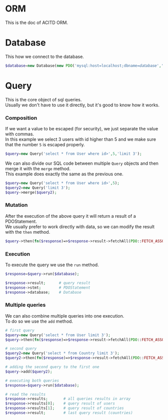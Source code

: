 # ORM
This is the doc of ACITD ORM.

# Database
This how we connect to the database.
```php
$database=new Database(new PDO('mysql:host=localhost;dbname=𝘥𝘢𝘵𝘢𝘣𝘢𝘴𝘦','𝘶𝘴𝘦𝘳','𝘱𝘢𝘴𝘴𝘸𝘰𝘳𝘥'));
```
# Query
This is the core object of sql queries.  
Usually we don't have to use it directly, but it's good to know how it works.

### Composition
If we want a value to be escaped (for security), we just separate the value with commas.  
In this example we select 3 users with id higher than 5 and we make sure that the number `5` is escaped properly.
```php
$query=new Query('select * from User where id>',5,'limit 3');
```
We can also divide our SQL code between multiple `Query` objects and then merge it with the `merge` method.  
This example does exactly the same as the previous one. 
```php
$query=new Query('select * from User where id>',5);
$query2=new Query('limit 3');
$query->merge($query2);
```

### Mutation
After the execution of the above query it will return a result of a PDOStatement.  
We usually prefer to work directly with data, so we can modify the result with the `then` method.
```php
$query->then(fn($response)=>$response->result->fetchAll(PDO::FETCH_ASSOC));
```

### Execution
To execute the query we use the `run` method.
```php
$response=$query->run($database);

$response->result;      # query result
$response->stmt;        # PDOStatement
$response->database;    # Database
```

### Multiple queries
We can also combine multiple queries into one execution.  
To do so we use the `add` method.
```php
# first query
$query=new Query('select * from User limit 3');
$query->then(fn($response)=>$response->result->fetchAll(PDO::FETCH_ASSOC));

# second query
$query2=new Query('select * from Country limit 3');
$query2->then(fn($response)=>$response->result->fetchAll(PDO::FETCH_ASSOC));

# adding the second query to the first one
$query->add($query2);

# executing both queries
$response=$query->run($database);

# read the results
$response->results;       # all queries results in array
$response->results[0];    # query result of users
$response->results[1];    # query result of countries
$response->result;        # last query result (countries)
```
